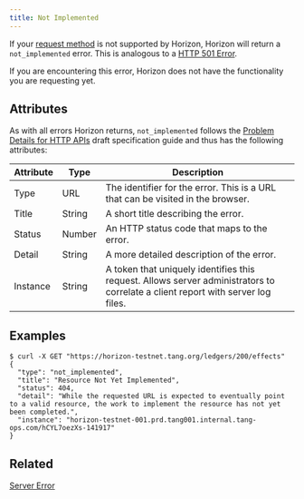 ```yaml
---
title: Not Implemented
---
```


If your [request method](http://www.w3.org/Protocols/rfc2616/rfc2616-sec9.html) is not supported by Horizon, Horizon will return a `not_implemented` error. This is analogous to a [HTTP 501 Error](https://developer.mozilla.org/en-US/docs/Web/HTTP/Response_codes).

If you are encountering this error, Horizon does not have the functionality you are requesting yet.

## Attributes

As with all errors Horizon returns, `not_implemented` follows the [Problem Details for HTTP APIs](https://tools.ietf.org/html/draft-ietf-appsawg-http-problem-00) draft specification guide and thus has the following attributes:

| Attribute | Type   | Description                                                                                                                     |
| --------- | ----   | ------------------------------------------------------------------------------------------------------------------------------- |
| Type      | URL    | The identifier for the error.  This is a URL that can be visited in the browser.                                                |
| Title     | String | A short title describing the error.                                                                                             |
| Status    | Number | An HTTP status code that maps to the error.                                                                                     |
| Detail    | String | A more detailed description of the error.                                                                                       |
| Instance  | String | A token that uniquely identifies this request. Allows server administrators to correlate a client report with server log files. |


## Examples

```shell
$ curl -X GET "https://horizon-testnet.tang.org/ledgers/200/effects"
{
  "type": "not_implemented",
  "title": "Resource Not Yet Implemented",
  "status": 404,
  "detail": "While the requested URL is expected to eventually point to a valid resource, the work to implement the resource has not yet been completed.",
  "instance": "horizon-testnet-001.prd.tang001.internal.tang-ops.com/hCYL7oezXs-141917"
}
```

## Related

[Server Error](./server-error.md)
